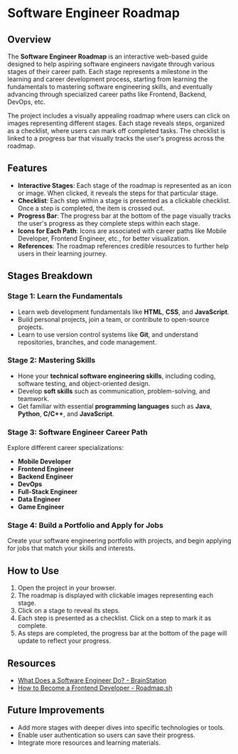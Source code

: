 # Software Engineer Roadmap

## Overview

The **Software Engineer Roadmap** is an interactive web-based guide designed to help aspiring software engineers navigate through various stages of their career path. Each stage represents a milestone in the learning and career development process, starting from learning the fundamentals to mastering software engineering skills, and eventually advancing through specialized career paths like Frontend, Backend, DevOps, etc.

The project includes a visually appealing roadmap where users can click on images representing different stages. Each stage reveals steps, organized as a checklist, where users can mark off completed tasks. The checklist is linked to a progress bar that visually tracks the user's progress across the roadmap.

## Features

- **Interactive Stages**: Each stage of the roadmap is represented as an icon or image. When clicked, it reveals the steps for that particular stage.
- **Checklist**: Each step within a stage is presented as a clickable checklist. Once a step is completed, the item is crossed out.
- **Progress Bar**: The progress bar at the bottom of the page visually tracks the user's progress as they complete steps within each stage.
- **Icons for Each Path**: Icons are associated with career paths like Mobile Developer, Frontend Engineer, etc., for better visualization.
- **References**: The roadmap references credible resources to further help users in their learning journey.

## Stages Breakdown

### **Stage 1: Learn the Fundamentals**
- Learn web development fundamentals like **HTML**, **CSS**, and **JavaScript**.
- Build personal projects, join a team, or contribute to open-source projects.
- Learn to use version control systems like **Git**, and understand repositories, branches, and code management.

### **Stage 2: Mastering Skills**
- Hone your **technical software engineering skills**, including coding, software testing, and object-oriented design.
- Develop **soft skills** such as communication, problem-solving, and teamwork.
- Get familiar with essential **programming languages** such as **Java**, **Python**, **C/C++**, and **JavaScript**.

### **Stage 3: Software Engineer Career Path**
Explore different career specializations:
- **Mobile Developer**
- **Frontend Engineer**
- **Backend Engineer**
- **DevOps**
- **Full-Stack Engineer**
- **Data Engineer**
- **Game Engineer**

### **Stage 4: Build a Portfolio and Apply for Jobs**
Create your software engineering portfolio with projects, and begin applying for jobs that match your skills and interests.

## How to Use

1. Open the project in your browser.
2. The roadmap is displayed with clickable images representing each stage.
3. Click on a stage to reveal its steps.
4. Each step is presented as a checklist. Click on a step to mark it as complete.
5. As steps are completed, the progress bar at the bottom of the page will update to reflect your progress.

## Resources

- [What Does a Software Engineer Do? - BrainStation](https://brainstation.io/career-guides/what-does-a-software-engineer-do)
- [How to Become a Frontend Developer - Roadmap.sh](https://roadmap.sh/frontend/how-to-become-frontend-developer)

## Future Improvements
- Add more stages with deeper dives into specific technologies or tools.
- Enable user authentication so users can save their progress.
- Integrate more resources and learning materials.